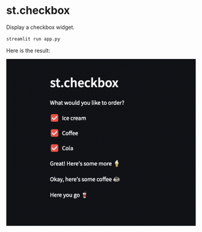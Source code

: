 # st.checkbox

Display a checkbox widget.

```sh
streamlit run app.py
```

Here is the result:

![st.checkbox](./img/st-checkbox.png)
